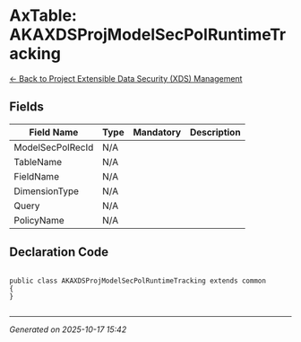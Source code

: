 # AxTable: AKAXDSProjModelSecPolRuntimeTracking

[← Back to Project Extensible Data Security (XDS) Management](../README.md)

## Fields

| Field Name | Type | Mandatory | Description |
|------------|------|-----------|-------------|
| ModelSecPolRecId | N/A |  |  |
| TableName | N/A |  |  |
| FieldName | N/A |  |  |
| DimensionType | N/A |  |  |
| Query | N/A |  |  |
| PolicyName | N/A |  |  |

## Declaration Code

```xpp

public class AKAXDSProjModelSecPolRuntimeTracking extends common
{
}


```

---

*Generated on 2025-10-17 15:42*
